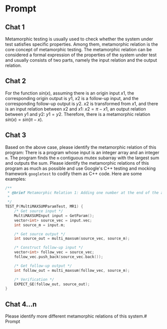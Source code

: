 # Prompt

## Chat 1

Metamorphic testing is usually used to check whether the system under test satisfies specific properties. Among them, metamorphic relation is the core concept of metamorphic testing. The metamorphic relation can be considered a formal expression of the properties of the system under test and usually consists of two parts, namely the input relation and the output relation.

## Chat 2

For the function $sin(x)$, assuming there is an origin input $x1$, the corresponding origin output is $y1$, $x2$ is a follow-up input, and the corresponding follow-up output is $y2$. $x2$ is transformed from $x1$, and there is an input relation between $x2$ and $x1$: $x2=\pi-x1$, an output relation between $y1$ and $y2$: $y1=y2$. Therefore, there is a metamorphic relation $sin(x)=sin(\pi-x)$.

## Chat 3

Based on the above case, please identify the metamorphic relation of this program: There is a program whose input is an integer array and an integer `m`. The program finds the `m` contiguous mutex subarray with the largest sum and outputs the sum. Please identify the metamorphic relations of this program as much as possible and use Google's C++ testing and mocking framework `googletest` to codify them as C++ code. Here are some examples:

```cpp
/**
 * @brief Metamorphic Relation 1: Adding one number at the end of the array, the follow-up output should be the same as or larger than the source output.
 *
 */
TEST_P(MultiMAXSUMParamTest, MR1) {
    /* Get source input */
    MultiMAXSUMInput input = GetParam();
    vector<int> source_vec = input.vec;
    int source_m = input.m;

    /* Get source output */
    int source_out = multi_maxsum(source_vec, source_m);

    /* Construct follow-up input */
    vector<int> follow_vec = source_vec;
    follow_vec.push_back(source_vec.back());

    /* Get follow-up output */
    int follow_out = multi_maxsum(follow_vec, source_m);

    /* Verification */
    EXPECT_GE(follow_out, source_out);
}
```

## Chat 4...n

Please identify more different metamorphic relations of this system.# Prompt